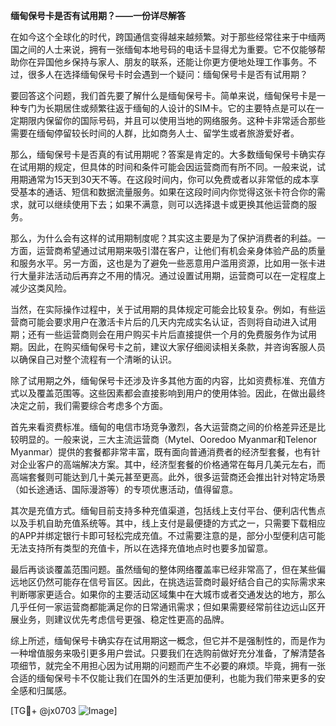 **缅甸保号卡是否有试用期？——一份详尽解答**

在如今这个全球化的时代，跨国通信变得越来越频繁。对于那些经常往来于中缅两国之间的人士来说，拥有一张缅甸本地号码的电话卡显得尤为重要。它不仅能够帮助你在异国他乡保持与家人、朋友的联系，还能让你更方便地处理工作事务。不过，很多人在选择缅甸保号卡时会遇到一个疑问：缅甸保号卡是否有试用期？

要回答这个问题，我们首先要了解什么是缅甸保号卡。简单来说，缅甸保号卡是一种专门为长期居住或频繁往返于缅甸的人设计的SIM卡。它的主要特点是可以在一定期限内保留你的国际号码，并且可以使用当地的网络服务。这种卡非常适合那些需要在缅甸停留较长时间的人群，比如商务人士、留学生或者旅游爱好者。

那么，缅甸保号卡是否真的有试用期呢？答案是肯定的。大多数缅甸保号卡确实存在试用期的规定，但具体的时间和条件可能会因运营商而有所不同。一般来说，试用期通常为15天到30天不等。在这段时间内，你可以免费或者以非常低的成本享受基本的通话、短信和数据流量服务。如果在这段时间内你觉得这张卡符合你的需求，就可以继续使用下去；如果不满意，则可以选择退卡或更换其他运营商的服务。

那么，为什么会有这样的试用期制度呢？其实这主要是为了保护消费者的利益。一方面，运营商希望通过试用期来吸引潜在客户，让他们有机会亲身体验产品的质量和服务水平。另一方面，这也是为了避免一些恶意用户滥用资源，比如用一张卡进行大量非法活动后再弃之不用的情况。通过设置试用期，运营商可以在一定程度上减少这类风险。

当然，在实际操作过程中，关于试用期的具体规定可能会比较复杂。例如，有些运营商可能会要求用户在激活卡片后的几天内完成实名认证，否则将自动进入试用期；还有一些运营商则会在用户购买卡片后直接提供一个月的免费服务作为试用期。因此，在购买缅甸保号卡之前，建议大家仔细阅读相关条款，并咨询客服人员以确保自己对整个流程有一个清晰的认识。

除了试用期之外，缅甸保号卡还涉及许多其他方面的内容，比如资费标准、充值方式以及覆盖范围等。这些因素都会直接影响到用户的使用体验。因此，在做出最终决定之前，我们需要综合考虑多个方面。

首先来看资费标准。缅甸的电信市场竞争激烈，各大运营商之间的价格差异还是比较明显的。一般来说，三大主流运营商（Mytel、Ooredoo Myanmar和Telenor Myanmar）提供的套餐都非常丰富，既有面向普通消费者的经济型套餐，也有针对企业客户的高端解决方案。其中，经济型套餐的价格通常在每月几美元左右，而高端套餐则可能达到几十美元甚至更高。此外，很多运营商还会推出针对特定场景（如长途通话、国际漫游等）的专项优惠活动，值得留意。

其次是充值方式。缅甸目前支持多种充值渠道，包括线上支付平台、便利店代售点以及手机自助充值系统等。其中，线上支付是最便捷的方式之一，只需要下载相应的APP并绑定银行卡即可轻松完成充值。不过需要注意的是，部分小型便利店可能无法支持所有类型的充值卡，所以在选择充值地点时也要多加留意。

最后再谈谈覆盖范围问题。虽然缅甸的整体网络覆盖率已经非常高了，但在某些偏远地区仍然可能存在信号盲区。因此，在挑选运营商时最好结合自己的实际需求来判断哪家更适合。如果你的主要活动区域集中在大城市或者交通发达的地方，那么几乎任何一家运营商都能满足你的日常通讯需求；但如果需要经常前往边远山区开展业务，则建议优先考虑信号更强、稳定性更高的品牌。

综上所述，缅甸保号卡确实存在试用期这一概念，但它并不是强制性的，而是作为一种增值服务来吸引更多用户尝试。只要我们在选购前做好充分准备，了解清楚各项细节，就完全不用担心因为试用期的问题而产生不必要的麻烦。毕竟，拥有一张合适的缅甸保号卡不仅能让我们在国外的生活更加便利，也能为我们带来更多的安全感和归属感。

[TG💪+ @jx0703 ![Image](https://github.com/user-attachments/assets/dbca1d08-cadb-493c-b0ec-ad6f7a83f270)]